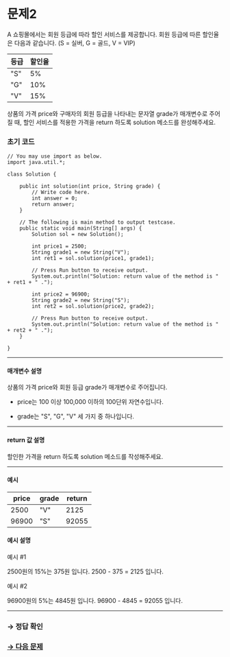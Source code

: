 # 문제2

A 쇼핑몰에서는 회원 등급에 따라 할인 서비스를 제공합니다.
회원 등급에 따른 할인율은 다음과 같습니다.
(S = 실버, G = 골드, V = VIP)

| 등급     | 할인율 |
|----------|--------|
| "S" | 5%     |
| "G"   | 10%    |
| "V"    | 15%    |

상품의 가격 price와 구매자의 회원 등급을 나타내는 문자열 grade가 매개변수로 주어질 때, 할인 서비스를 적용한 가격을 return 하도록 solution 메소드를 완성해주세요.

### 초기 코드

```
// You may use import as below.
import java.util.*;

class Solution {

    public int solution(int price, String grade) {
        // Write code here.
        int answer = 0;
        return answer;
    }    

    // The following is main method to output testcase.
    public static void main(String[] args) {
        Solution sol = new Solution();
        
        int price1 = 2500;
        String grade1 = new String("V");
        int ret1 = sol.solution(price1, grade1);
        
        // Press Run button to receive output.
        System.out.println("Solution: return value of the method is " + ret1 + " .");
        
        int price2 = 96900;
        String grade2 = new String("S");
        int ret2 = sol.solution(price2, grade2);
        
        // Press Run button to receive output.
        System.out.println("Solution: return value of the method is " + ret2 + " .");
    }
    
}
```

---

#### 매개변수 설명
상품의 가격 price와 회원 등급 grade가 매개변수로 주어집니다.
* price는 100 이상 100,000 이하의 100단위 자연수입니다.

* grade는 "S", "G", "V" 세 가지 중 하나입니다.

---

#### return 값 설명
할인한 가격을 return 하도록 solution 메소드를 작성해주세요.

---

#### 예시

| price | grade    | return |
|-------|----------|--------|
| 2500  | "V"    | 2125   |
| 96900 | "S" | 92055  |

#### 예시 설명

예시 #1

2500원의 15%는 375원 입니다. 2500 - 375 = 2125 입니다.

예시 #2

96900원의 5%는 4845원 입니다. 96900 - 4845 = 92055 입니다.

---

### → 정답 확인

### [→ 다음 문제](https://github.com/tnehf18/cosPro/blob/main/java/ex_2nd/ex_2nd_01/no_03/desc_03.md "cosPro 2급 Java 1차 3번 문제")
